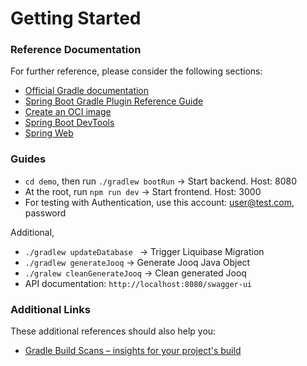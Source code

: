 # Getting Started

### Reference Documentation

For further reference, please consider the following sections:

* [Official Gradle documentation](https://docs.gradle.org)
* [Spring Boot Gradle Plugin Reference Guide](https://docs.spring.io/spring-boot/3.3.5/gradle-plugin)
* [Create an OCI image](https://docs.spring.io/spring-boot/3.3.5/gradle-plugin/packaging-oci-image.html)
* [Spring Boot DevTools](https://docs.spring.io/spring-boot/3.3.5/reference/using/devtools.html)
* [Spring Web](https://docs.spring.io/spring-boot/3.3.5/reference/web/servlet.html)

### Guides
* ```cd demo```, then run ```./gradlew bootRun``` -> Start backend. Host: 8080
* At the root, run ```npm run dev``` -> Start frontend. Host: 3000
* For testing with Authentication, use this account: user@test.com, password

Additional,
* ```./gradlew updateDatabase ``` -> Trigger Liquibase Migration
* ```./gradlew generateJooq``` -> Generate Jooq Java Object
* ```./gralew cleanGenerateJooq``` -> Clean generated Jooq
* API documentation: ```http://localhost:8080/swagger-ui```

### Additional Links

These additional references should also help you:

* [Gradle Build Scans – insights for your project's build](https://scans.gradle.com#gradle)

